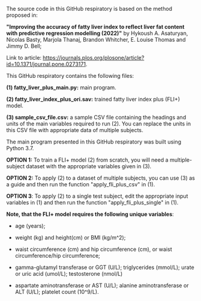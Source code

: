 The source code in this GitHub respiratory is based on the method proposed in:

**"Improving the accuracy of fatty liver index to reflect liver fat content with predictive regression modelling (2022)"** by Hykoush A. Asaturyan, Nicolas Basty, Marjola Thanaj, Brandon Whitcher, E. Louise Thomas and Jimmy D. Bell; 

Link to article: https://journals.plos.org/plosone/article?id=10.1371/journal.pone.0273171.

This GitHub respiratory contains the following files:

**(1) fatty_liver_plus_main.py:** main program.

**(2) fatty_liver_index_plus_ori.sav:** trained fatty liver index plus (FLI+) model.

**(3) sample_csv_file.csv:** a sample CSV file containing the headings and units of the main variables required to run (2). You can replace the units in this CSV file with appropriate data of multiple subjects.

The main program presented in this GitHub respiratory was built using Python 3.7.

**OPTION 1:** To train a FLI+ model (2) from scratch, you will need a multiple-subject dataset with the appropriate variables given in (3).

**OPTION 2:** To apply (2) to a dataset of multiple subjects, you can use (3) as a guide and then run the function "apply_fli_plus_csv" in (1).

**OPTION 3**: To apply (2) to a single test subject, edit the appropriate input variables in (1) and then run the function "apply_fli_plus_single" in (1).

**Note, that the FLI+ model requires the following unique variables**:

* age (years); 

* weight (kg) and height(cm) or BMI (kg/m^2);

* waist circumference (cm) and hip circumference (cm), or waist circumference/hip circumference;

* gamma-glutamyl transferase or GGT (U/L); triglycerides (mmol/L); urate or uric acid (umol/L); testosterone (nmol/L)

* aspartate aminotransferase or AST (U/L); alanine aminotransferase or ALT (U/L); platelet count (10^9/L).
